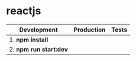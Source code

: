 # reactjs
| Development                  | Production    | Tests |
| ---------------------------- | ------------- | ----- |
| 1. **npm install**           |  |
| 2. **npm run start:dev**     |  |